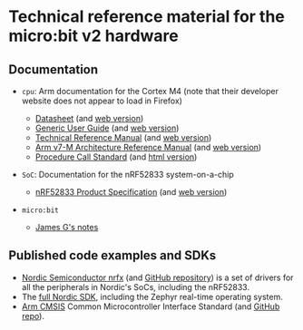 # Technical reference material for the micro:bit v2 hardware

## Documentation

- `cpu`: Arm documentation for the Cortex M4 (note that their
  developer website does not appear to load in Firefox)
  - [Datasheet](./cpu/Arm-Cortex-M4-Processor-Datasheet.pdf)
    (and [web version](https://developer.arm.com/documentation/102832/0100/?lang=en))
  - [Generic User Guide](./cpu/cortex-m4-gug.pdf)
    (and [web version](https://developer.arm.com/documentation/dui0553/b/?lang=en))
  - [Technical Reference Manual](./cpu/cortex-m4-trm.pdf)
    (and [web version](https://developer.arm.com/documentation/100166/0001/?lang=en))
  - [Arm v7-M Architecture Reference
    Manual](./cpu/armv7m-arch-ref.pdf) (and [web version](https://developer.arm.com/documentation/ddi0403/ee/?lang=en))	
  - [Procedure Call
    Standard](./cpu/aapcs32.pdf) (and [html version](https://github.com/ARM-software/abi-aa/blob/main/aapcs32/aapcs32.rst))

- `SoC`: Documentation for the nRF52833 system-on-a-chip
  - [nRF52833 Product Specification](./SoC/nRF52833_PS_v1.7/pdf) (and
    [web version](https://docs.nordicsemi.com/bundle/ps_nrf52833/page/keyfeatures_html5.html))

- `micro:bit`
  - [James G's notes](./microbit/microbit-v2-notes.org)
  
## Published code examples and SDKs

- [Nordic Semiconductor
  nrfx](https://docs.nordicsemi.com/bundle/ncs-latest/page/nrfx/index.html)
  (and [GitHub repository](https://github.com/NordicSemiconductor/nrfx))
  is a set of drivers for all the peripherals in Nordic's SoCs,
  including the nRF52833.
- The [full Nordic
  SDK](https://docs.nordicsemi.com/bundle/ncs-latest/page/nrf/index.html), including the Zephyr real-time operating
  system. 
- [Arm
  CMSIS](https://arm-software.github.io/CMSIS_6/latest/General/index.html)
  Common Microcontroller Interface Standard (and [GitHub repo](https://github.com/ARM-software/CMSIS_6)).
